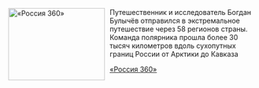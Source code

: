 <!--2025-10-31 11:00:50-->
<div class="yb">
  <div class="rss kino_kino"><a href="https://www.kino-teatr.ru/video/55073/" title="«Россия 360»"><img src="https://www.kino-teatr.ru/video/3/7/55073/poster.jpg" width="196" height="147" align="left" hspace="5" style="margin: 0px 10px 0px 5px" alt="«Россия 360»"/></a>Путешественник и исследователь Богдан Булычёв отправился в экстремальное путешествие через 58 регионов страны. Команда полярника прошла более 30 тысяч километров вдоль сухопутных границ России от Арктики до Кавказа <p class="titl"><a href="https://www.kino-teatr.ru/video/55073/">«Россия 360»</a></p></div>
</div>
